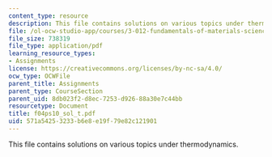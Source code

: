 ```yaml
---
content_type: resource
description: This file contains solutions on various topics under thermodynamics.
file: /ol-ocw-studio-app/courses/3-012-fundamentals-of-materials-science-fall-2005/571a54253233b6e8e19f79e82c121901_f04ps10_sol_t.pdf
file_size: 738319
file_type: application/pdf
learning_resource_types:
- Assignments
license: https://creativecommons.org/licenses/by-nc-sa/4.0/
ocw_type: OCWFile
parent_title: Assignments
parent_type: CourseSection
parent_uid: 8db023f2-d8ec-7253-d926-88a30e7c44bb
resourcetype: Document
title: f04ps10_sol_t.pdf
uid: 571a5425-3233-b6e8-e19f-79e82c121901
---
```

This file contains solutions on various topics under thermodynamics.
